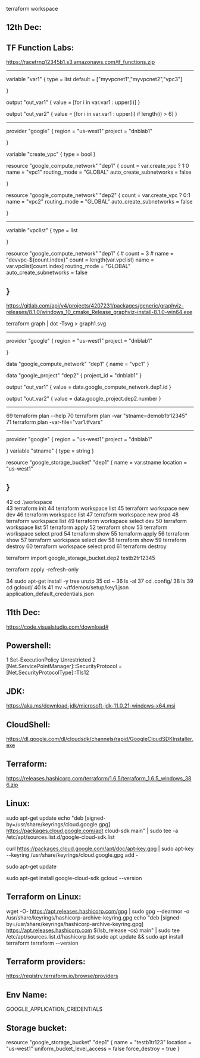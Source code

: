 terraform workspace


12th Dec:
-----------

TF Function Labs:
---------------------------
https://racetrng12345b1.s3.amazonaws.com/tf_functions.zip


------------------------------------------------






variable "var1" {
  type = list
  default = ["myvpcnet1","myvpcnet2","vpc3"]
  
}


output "out_var1" {
  value = [for i in var.var1 : upper(i)]
}


output "out_var2" {
  value = [for i in var.var1 : upper(i) if length(i) > 6]
}

-----------------------------------
provider "google" {
    region = "us-west1"
    project = "dnblab1"
  
}

variable "create_vpc" {
  type = bool
}

resource "google_compute_network" "dep1" {
    count = var.create_vpc ? 1:0
    name = "vpc1"
    routing_mode = "GLOBAL"
    auto_create_subnetworks = false
  
}

resource "google_compute_network" "dep2" {
    count = var.create_vpc ? 0:1
    name = "vpc2"
    routing_mode = "GLOBAL"
    auto_create_subnetworks = false
  
}




---------------------------------------
variable "vpclist" {
    type = list
    
  
}

resource "google_compute_network" "dep1" {
    # count = 3
    # name = "devvpc-${count.index}"
    count = length(var.vpclist)
    name = var.vpclist[count.index]
    routing_mode = "GLOBAL"
    auto_create_subnetworks = false
  
}
---------------------------------




https://gitlab.com/api/v4/projects/4207231/packages/generic/graphviz-releases/8.1.0/windows_10_cmake_Release_graphviz-install-8.1.0-win64.exe

terraform graph | dot -Tsvg > graph1.svg




---------------
provider "google" {
    region = "us-west1"
    project = "dnblab1"
  
}

data "google_compute_network" "dep1" {
  name = "vpc1"
}

data "google_project" "dep2" {
  project_id = "dnblab1"
}

output "out_var1" {
  value = data.google_compute_network.dep1.id
}

output "out_var2" {
  value = data.google_project.dep2.number
}




-----------------------
69 terraform plan --help
  70 terraform plan -var "stname=demob1tr12345"
  71 terraform plan -var-file="var1.tfvars"




--------------------------------------
provider "google" {
    region = "us-west1"
    project = "dnblab1"
  
}
variable "stname" {
  type = string
}

resource "google_storage_bucket" "dep1" {
  name = var.stname
  location = "us-west1"

}
--------------------------------



42 cd .\workspace\
  43 terraform init
  44 terraform workspace list
  45 terraform workspace new dev
  46 terraform workspace list
  47 terraform workspace new prod
  48 terraform workspace list
  49 terraform workspace select dev
  50 terraform workspace list
  51 terraform apply
  52 terraform show
  53 terraform workspace select prod
  54 terraform show
  55 terraform apply
  56 terraform show
  57 terraform workspace select dev
  58 terraform show
  59 terraform destroy
  60 terraform workspace select prod
  61 terraform destroy






terraform import google_storage_bucket.dep2 testb2tr12345

terraform apply -refresh-only


34  sudo apt-get install -y tree unzip
   35  cd ~
   36  ls -al
   37  cd .config/
   38  ls
   39  cd gcloud/
   40  ls
   41  mv ~/tfdemos/setup/key1.json  application_default_credentials.json




11th Dec:
----------------
https://code.visualstudio.com/download#

Powershell:
----------------
 1 Set-ExecutionPolicy Unrestricted
  2 [Net.ServicePointManager]::SecurityProtocol = [Net.SecurityProtocolType]::Tls12

JDK:
------------------
https://aka.ms/download-jdk/microsoft-jdk-11.0.21-windows-x64.msi

CloudShell:
-------------------
https://dl.google.com/dl/cloudsdk/channels/rapid/GoogleCloudSDKInstaller.exe

Terraform:
------------
https://releases.hashicorp.com/terraform/1.6.5/terraform_1.6.5_windows_386.zip


Linux:
-----------
sudo apt-get update
echo "deb [signed-by=/usr/share/keyrings/cloud.google.gpg] https://packages.cloud.google.com/apt cloud-sdk main" | sudo tee -a /etc/apt/sources.list.d/google-cloud-sdk.list

curl https://packages.cloud.google.com/apt/doc/apt-key.gpg | sudo apt-key --keyring /usr/share/keyrings/cloud.google.gpg add -

sudo apt-get update

sudo apt-get install google-cloud-sdk
gcloud --version

Terraform on Linux:
--------------------------
wget -O- https://apt.releases.hashicorp.com/gpg | sudo gpg --dearmor -o /usr/share/keyrings/hashicorp-archive-keyring.gpg
echo "deb [signed-by=/usr/share/keyrings/hashicorp-archive-keyring.gpg] https://apt.releases.hashicorp.com $(lsb_release -cs) main" | sudo tee /etc/apt/sources.list.d/hashicorp.list
sudo apt update && sudo apt install terraform
terraform --version


Terraform providers:
---------------------------
https://registry.terraform.io/browse/providers

Env Name:
-------------------
GOOGLE_APPLICATION_CREDENTIALS		


Storage bucket:
-----------------------
resource "google_storage_bucket" "dep1" {
  name = "testb1tr123"
  location = "us-west1"
  uniform_bucket_level_access = false
  force_destroy = true
}					
